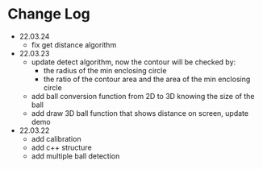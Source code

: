 # Change Log

* 22.03.24
  * fix get distance algorithm
* 22.03.23
  * update detect algorithm, now the contour will be checked by:
    * the radius of the min enclosing circle
    * the ratio of the contour area and the area of the min enclosing circle
  * add ball conversion function from 2D to 3D knowing the size of the ball
  * add draw 3D ball function that shows distance on screen, update demo
* 22.03.22
  * add calibration
  * add c++ structure
  * add multiple ball detection
